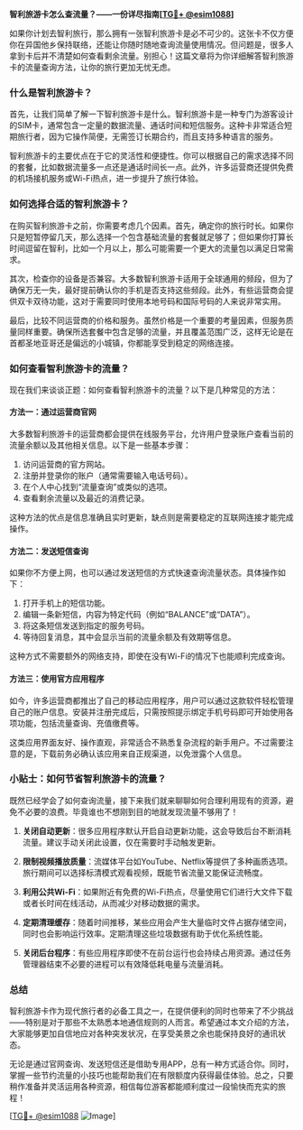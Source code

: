 **智利旅游卡怎么查流量？——一份详尽指南[[TG💪+ @esim1088](https://t.me/s/esim1088)]**

如果你计划去智利旅行，那么拥有一张智利旅游卡是必不可少的。这张卡不仅方便你在异国他乡保持联络，还能让你随时随地查询流量使用情况。但问题是，很多人拿到卡后并不清楚如何查看剩余流量。别担心！这篇文章将为你详细解答智利旅游卡的流量查询方法，让你的旅行更加无忧无虑。

### 什么是智利旅游卡？

首先，让我们简单了解一下智利旅游卡是什么。智利旅游卡是一种专门为游客设计的SIM卡，通常包含一定量的数据流量、通话时间和短信服务。这种卡非常适合短期旅行者，因为它操作简便，无需签订长期合约，而且支持多种语言的服务。

智利旅游卡的主要优点在于它的灵活性和便捷性。你可以根据自己的需求选择不同的套餐，比如数据流量多一点还是通话时间长一点。此外，许多运营商还提供免费的机场接机服务或Wi-Fi热点，进一步提升了旅行体验。

### 如何选择合适的智利旅游卡？

在购买智利旅游卡之前，你需要考虑几个因素。首先，确定你的旅行时长。如果你只是短暂停留几天，那么选择一个包含基础流量的套餐就足够了；但如果你打算长时间逗留在智利，比如一个月以上，那么可能需要一个更大的流量包以满足日常需求。

其次，检查你的设备是否兼容。大多数智利旅游卡适用于全球通用的频段，但为了确保万无一失，最好提前确认你的手机是否支持这些频段。此外，有些运营商会提供双卡双待功能，这对于需要同时使用本地号码和国际号码的人来说非常实用。

最后，比较不同运营商的价格和服务。虽然价格是一个重要的考量因素，但服务质量同样重要。确保所选套餐中包含足够的流量，并且覆盖范围广泛，这样无论是在首都圣地亚哥还是偏远的小城镇，你都能享受到稳定的网络连接。

### 如何查看智利旅游卡的流量？

现在我们来谈谈正题：如何查看智利旅游卡的流量？以下是几种常见的方法：

#### 方法一：通过运营商官网

大多数智利旅游卡的运营商都会提供在线服务平台，允许用户登录账户查看当前的流量余额以及其他相关信息。以下是一些基本步骤：

1. 访问运营商的官方网站。
2. 注册并登录你的账户（通常需要输入电话号码）。
3. 在个人中心找到“流量查询”或类似的选项。
4. 查看剩余流量以及最近的消费记录。

这种方法的优点是信息准确且实时更新，缺点则是需要稳定的互联网连接才能完成操作。

#### 方法二：发送短信查询

如果你不方便上网，也可以通过发送短信的方式快速查询流量状态。具体操作如下：

1. 打开手机上的短信功能。
2. 编辑一条新短信，内容为特定代码（例如“BALANCE”或“DATA”）。
3. 将这条短信发送到指定的服务号码。
4. 等待回复消息，其中会显示当前的流量余额及有效期等信息。

这种方式不需要额外的网络支持，即使在没有Wi-Fi的情况下也能顺利完成查询。

#### 方法三：使用官方应用程序

如今，许多运营商都推出了自己的移动应用程序，用户可以通过这款软件轻松管理自己的账户信息。安装并注册完成后，只需按照提示绑定手机号码即可开始使用各项功能，包括流量查询、充值缴费等。

这类应用界面友好、操作直观，非常适合不熟悉复杂流程的新手用户。不过需要注意的是，下载前务必确认该应用来自正规渠道，以免泄露个人信息。

### 小贴士：如何节省智利旅游卡的流量？

既然已经学会了如何查询流量，接下来我们就来聊聊如何合理利用现有的资源，避免不必要的浪费。毕竟谁也不想刚到目的地就发现流量不够用了！

1. **关闭自动更新**：很多应用程序默认开启自动更新功能，这会导致后台不断消耗流量。建议手动关闭此设置，仅在需要时手动触发更新。

2. **限制视频播放质量**：流媒体平台如YouTube、Netflix等提供了多种画质选项。旅行期间可以选择标清模式观看视频，既能节省流量又能保证流畅度。

3. **利用公共Wi-Fi**：如果附近有免费的Wi-Fi热点，尽量使用它们进行大文件下载或者长时间在线活动，从而减少对移动数据的需求。

4. **定期清理缓存**：随着时间推移，某些应用会产生大量临时文件占据存储空间，同时也会影响运行效率。定期清理这些垃圾数据有助于优化系统性能。

5. **关闭后台程序**：有些应用程序即使不在前台运行也会持续占用资源。通过任务管理器结束不必要的进程可以有效降低耗电量与流量消耗。

### 总结

智利旅游卡作为现代旅行者的必备工具之一，在提供便利的同时也带来了不少挑战——特别是对于那些不太熟悉本地通信规则的人而言。希望通过本文介绍的方法，大家能够更加自信地应对各种突发状况，在享受美景之余也能保持良好的通讯状态。

无论是通过官网查询、发送短信还是借助专用APP，总有一种方式适合你。同时，掌握一些节约流量的小技巧也能帮助我们在有限额度内获得最佳体验。总之，只要稍作准备并灵活运用各种资源，相信每位游客都能顺利度过一段愉快而充实的旅程！

[[TG💪+ @esim1088](https://t.me/s/esim1088) ![Image](https://i.postimg.cc/4NQfJmqS/Snipaste-2025-05-13-00-14-12.png)]